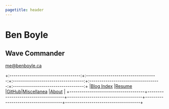 ```yaml
---
pagetitle: header
---
```


<h1 id="ben-boyle"><a style="text-decoration: none;" href="index.html">Ben Boyle</a></h1><h2> Wave Commander</h2>

<p><a href="mailto:me@benboyle.ca">me@benboyle.ca</a></p>

+:-----------------------------------:+:-----------------------------------:+:-----------------------------------:+:-----------------------------------:+:-----------------------------------:+
|[Blog Index](blog_index.html)        |[Resume](https://benboyle.ca/resume) |[GitHub](https://github.com/benbdevd)|[Miscellanea](misc.html)             |[About](about.html)                  |
+-------------------------------------+-------------------------------------+-------------------------------------+-------------------------------------+-------------------------------------+
